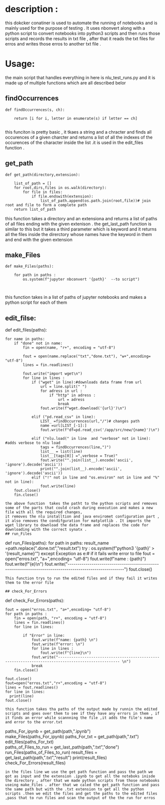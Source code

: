 # description : 
this dokcker conatiner is used to automate the running of notebooks and is mainly used for the purpose of testing  . It uses nbonvert along with a python script to convert notebooks
into python3 scripts and then runs those scripts and records the results in txt file , after that it reads the txt files for erros and writes those erros to another txt file . 
# Usage:
the main script that handles everything in here is nlu_test_runs.py and it is made up of multiple functions which are all described belor
## findOccurrences
```
def findOccurrences(s, ch):

    return [i for i, letter in enumerate(s) if letter == ch]


```
this funciton is pretty basic , it tkaes a string and a chracter and finds all occurences of  a given charcter and returns a list of all the indexes of the occurences of the character inside the list .it is used in the edit_files function . 
## get_path
```
def get_path(directory,extension):
  
	list_of_path = []
	for root,dirs,files in os.walk(directory):
		for file in files:
			if file.endswith(extension):
				list_of_path.append(os.path.join(root,file))# join root and file to form a complete path 
	return list_of_path
  ```
  this function takes a directory and an extensiona and returns a list of paths of all files ending with the given extenison . the get_last_path function is similar to this but it takes a third parameter which is keyword and it returns all the files inside the direrctory whose names have the keyword in them and end with the given extension
## make_Files

```
def make_Files(paths):

	for path in paths :
		os.system(f"jupyter nbconvert '{path}'  --to script")
  


```
this function takes in  a list of paths of jupyter notebooks and makes a python script for each of them 

## edit_filse: 
def edit_files(paths):

	for name in paths:
		if "done" not in name:
			fin = open(name, "r+", encoding = "utf-8")

			fout = open(name.replace("txt","done.txt"), "w+",encoding= "utf-8")
			lines = fin.readlines()
			
			fout.write("import wget\n")
			for line in lines : 
				if ("wget" in line):#downloads data frame from url 
					url = line.split(" ")
					for adress in url :
						if "http" in adress :
							url = adress
							break
					fout.write(f"wget.download('{url}')\n")
    				
				elif ("pd.read_csv" in line):
					LIST_ =findOccurrences(url,"/")# changes path 
					name =url[LIST_[-1]:]
					fout.write(f"df=pd.read_csv('/app/src/new/{name}')\n")
    					
				elif ("nlu.load(" in line  and "verbose" not in line): #adds verbose to nlu load 
					tags = findOccurrences(line,")")
					list__ = list(line)
					list__[tags[0]] =",verbose = True)" 
					fout.write("".join(list__).encode('ascii', 'ignore').decode('ascii'))
					print("".join(list__).encode('ascii', 'ignore').decode('ascii'))
				elif ("!" not in line and "os.environ" not in line and "%" not in line):
					fout.write(line)	
		fout.close()
		fin.close()
```
the above function  takes the patht to the python scripts and removes some of the parts that could crash during execution and makes a new file with all the required changes,
it removes the nlu installtion and java enviromet configuration part , it also removes the condifguration for matplotlib . It imports the wget library to download the data frame and replaces the code for  downloading with the correct synatx .
## run_Files
```
def run_Files(paths):
		for path in paths:
			result_name =path.replace(".done.txt","result.txt")
			try :
				os.system(f"python3 '{path}' > '{result_name}'")
			except Exception as e:# if it fails write error to file 
				fout = open("erros.txt", "a+",encoding= "utf-8")
				fout.write(f"name : {path}")
				fout.write(f"{e}\n")
				fout.write("----------------------------------------------------------------------------------------------------------")
				fout.close()

```
This function trys to run the edited files and if they fail it writes them to the error file

## check_For_Errors
```
def check_For_Errors(paths):
	
	fout = open("erros.txt", "a+",encoding= "utf-8")
	for path in paths :
		fin = open(path, "r+", encoding = "utf-8")
		lines = fin.readlines()
		for line in lines:
			
			if "Error" in line: 
				fout.write(f"name: {path} \n")
				fout.write(f"error: \n")
				for line in lines :
					fout.write(f"{line}\n")
				fout.write("-------------------------------------------------------------------------------------------------- \n")
				break
		fin.close()
	
	fout.close()
	fout=open("erros.txt","r+",encoding = "utf-8")
	lines = fout.readlines()
	for line in lines:
	  print(line)
	fout.close()
  ```
  this function takes tha paths of the output made by runnin the edited scripts and goes over them to see if they have any errors in them , if it finds an error while scannning the file ,it adds the file's name and error to the error.txt
  ```
  
paths_For_ipynb = get_path(path,".ipynb")	
make_Files(paths_For_ipynb)
paths_For_txt = get_path(path,".txt")
edit_files(paths_For_txt)   
paths_of_Files_to_run = get_last_path(path,".txt","done")
run_Files(paths_of_Files_to_run)
result_files = get_last_path(path,".txt","result")
print(result_files)
check_For_Errors(result_files)
  
   ```
 in the files line we use the get path function and pass the path we got as input and the extension .ipynb to get all the noteboks inisde the directory , after that we made python scripts from those notebooks useing make_Files . after that we caled the get_path function and pass the same path but with the .txt extension to get all the python scripts .then we edit the files and get the paths to the edited files ,pass that to run files and scan the output of the the run for erros 
